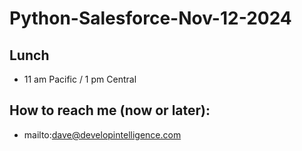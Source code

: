 # Python-Salesforce-Nov-12-2024

## Lunch
* 11 am Pacific / 1 pm Central
  
## How to reach me (now or later):
* mailto:dave@developintelligence.com
